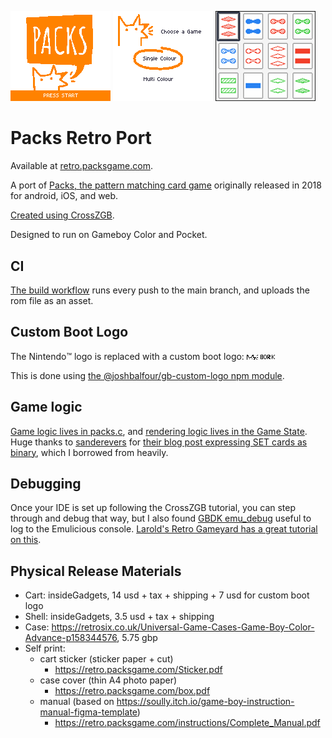 ![bork!](res/backgrounds/gbc/splash.png)
<img src="./screenshots/menu.png" width="160">
<img src="./screenshots/gameplay.png" width="160">

# Packs Retro Port
Available at [retro.packsgame.com](https://retro.packsgame.com/).

A port of [Packs, the pattern matching card game](https://packsgame.com) originally released in 2018 for android, iOS, and web.

[Created using CrossZGB](https://github.com/gbdk-2020/CrossZGB).

Designed to run on Gameboy Color and Pocket.

## CI
[The build workflow](./.github/workflows/build-and-package.yml) runs every push to the main branch, and uploads the rom file as an asset.

## Custom Boot Logo
The Nintendo™️ logo is replaced with a custom boot logo:
![bork!](./custom-logo.png)

This is done using [the @joshbalfour/gb-custom-logo npm module](https://www.npmjs.com/package/@joshbalfour/gb-custom-logo).


## Game logic
[Game logic lives in packs.c](./src/packs.c), and [rendering logic lives in the Game State](./src/StateGame.c). Huge thanks to [sanderevers](https://github.com/sanderevers) for [their blog post expressing SET cards as binary](https://sanderevers.github.io/2019/09/11/finding-sets.html), which I borrowed from heavily.

## Debugging
Once your IDE is set up following the CrossZGB tutorial, you can step through and debug that way, but I also found [GBDK emu_debug](https://gbdk.org/docs/api/gbdk_2emu__debug_8h.html) useful to log to the Emulicious console. [Larold's Retro Gameyard has a great tutorial on this](https://laroldsretrogameyard.com/tutorials/gb/debugging-your-gbdk-2020-game/).

## Physical Release Materials
* Cart: insideGadgets, 14 usd + tax + shipping + 7 usd for custom boot logo
* Shell: insideGadgets, 3.5 usd + tax + shipping
* Case: https://retrosix.co.uk/Universal-Game-Cases-Game-Boy-Color-Advance-p158344576, 5.75 gbp
* Self print:
    * cart sticker (sticker paper + cut)
        * https://retro.packsgame.com/Sticker.pdf 
    * case cover (thin A4 photo paper)
        * https://retro.packsgame.com/box.pdf 
    * manual (based on https://soully.itch.io/game-boy-instruction-manual-figma-template)
        * https://retro.packsgame.com/instructions/Complete_Manual.pdf 
